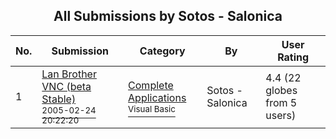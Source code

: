 ﻿<div align="center">

## All Submissions by Sotos \- Salonica

</div>

No.  | Submission | Category | By   | User Rating
---- | ---------- | -------- | ---- | -----------
1 | [Lan Brother VNC  \(beta Stable\)<br /><sup>2005-02-24 20:22:20</sup>](https://github.com/Planet-Source-Code/sotos-salonica-lan-brother-vnc-beta-stable__1-59119) | [Complete Applications<br /><sup>Visual Basic</sup>](../ByCategory/complete-applications__1-27.md) | Sotos \- Salonica | 4.4 (22 globes from 5 users)
